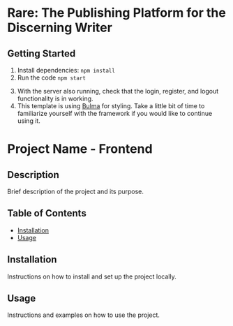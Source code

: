 # Rare: The Publishing Platform for the Discerning Writer

## Getting Started
1. Install dependencies: `npm install`
2. Run the code `npm start`
<!-- TODO: Update the remaining steps if anything changes -->
3. With the server also running, check that the login, register, and logout functionality is in working.
4. This template is using [Bulma](https://bulma.io/documentation) for styling. Take a little bit of time to familiarize yourself with the framework if you would like to continue using it.

<!-- TODO: Finish writing the readme -->
# Project Name - Frontend

## Description

Brief description of the project and its purpose.

## Table of Contents

- [Installation](#installation)
- [Usage](#usage)

## Installation

Instructions on how to install and set up the project locally.

## Usage

Instructions and examples on how to use the project.
